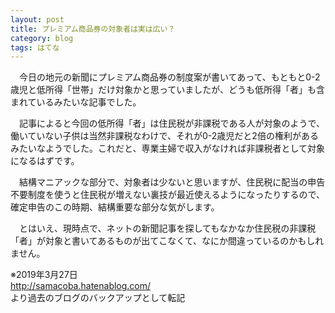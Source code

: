 ```yaml
---
layout: post
title: プレミアム商品券の対象者は実は広い？
category: blog
tags: はてな
---
```


　今日の地元の新聞にプレミアム商品券の制度案が書いてあって、もともと0-2歳児と低所得「世帯」だけ対象かと思っていましたが、どうも低所得「者」も含まれているみたいな記事でした。

　記事によると今回の低所得「者」は住民税が非課税である人が対象のようで、働いていない子供は当然非課税なわけで、それが0-2歳児だと2倍の権利があるみたいなようでした。これだと、専業主婦で収入がなければ非課税者として対象になるはずです。

　結構マニアックな部分で、対象者は少ないと思いますが、住民税に配当の申告不要制度を使うと住民税が増えない裏技が最近使えるようになったりするので、確定申告のこの時期、結構重要な部分な気がします。

　とはいえ、現時点で、ネットの新聞記事を探してもなかなか住民税の非課税「者」が対象と書いてあるものが出てこなくて、なにか間違っているのかもしれません。

※2019年3月27日  
http://samacoba.hatenablog.com/  
より過去のブログのバックアップとして転記